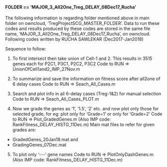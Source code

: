 
#### FOLDER == ‘MAJOR_3_All2One_Treg_DELAY_08Dec17_Rucha’
The following information is regarding folder mentioned above in main folder on owncloud, ‘TregProjectSCG_MASTER_FOLDER’. Data to run these codes and results produced by these codes are stored in the same file name, ‘MAJOR_3_All2One_Treg_DELAY_08Dec17_Rucha’, on owncloud.
Following codes written by RUCHA SAWLEKAR (Dec2017-Jan2018)Sequence to follow:1.	To first intersect then take union of Cell-1 and 2. This results in 3515 genes each for P2C1, P3C1, P2C2, P3C2Code to RUN => UnionOfCell1and2_IMP_27Nov.m2.	To summarize and save the information on fitness score after all2one of 6 delay casesCode to RUN => Seach_All_Cases.m 3.	Search and plot info in all 6-delay cases (Treg-1&2) for manual selectionCode to RUN => Seach_All_Cases_PLOT.m4.	Now we grade the genes as ‘1’, ‘1.5’, ‘2’ etc. and now plot only those for selected grade, for eg: plot only for ‘Grade=1’ or only for ‘Grade=2’Code to RUN => Plot_GradedGenes.m (Also IMP code: RankFitness_DELAY_HISTG_11Dec.m)
Main mat files to refer for given grades are:
- GradedGenes_20Jan18.mat   and
- GradingGenes_07Dec.mat5.	To plot only ‘---’ gene namesCode to RUN => PlotOnlyDashGenes.m (Also IMP code: RankFitness_DELAY_HISTG_11Dec.m)
